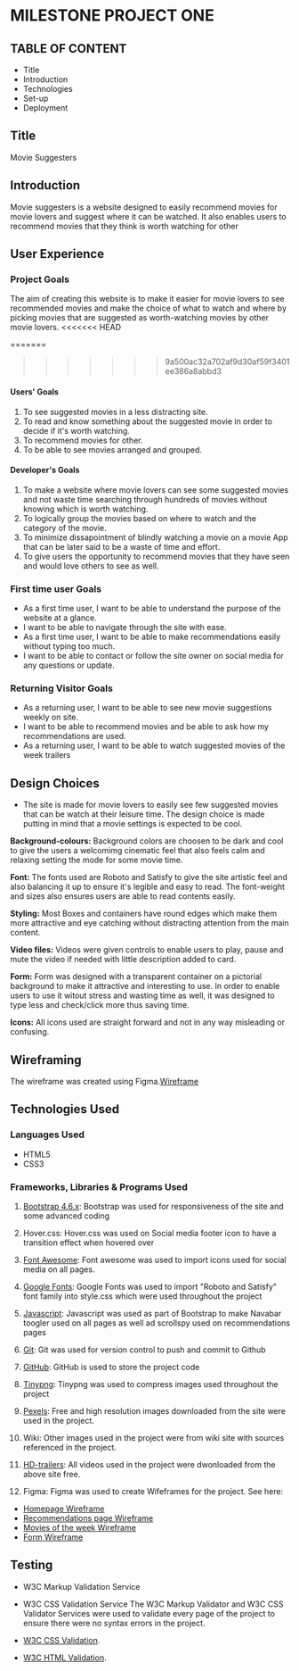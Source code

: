 # MILESTONE PROJECT ONE

## TABLE OF CONTENT
* Title
* Introduction
* Technologies
* Set-up
* Deployment  

## Title
 Movie Suggesters

## Introduction
 Movie suggesters is a website designed to easily recommend movies for movie lovers and suggest where it can be watched. It also enables users to recommend movies that they think is worth watching for other

## User Experience

### Project Goals
 The aim of creating this website is to make it easier for movie lovers to see recommended movies and make the choice of what to watch and where by picking movies that are suggested as worth-watching movies by other movie lovers.
<<<<<<< HEAD

=======
>>>>>>> 9a500ac32a702af9d30af59f3401ee386a8abbd3

#### Users' Goals
1. To see suggested movies in a less distracting site.
2. To read and know something about the suggested movie in order to decide if it's worth watching.
3. To recommend movies for other.
4. To be able to see movies arranged and grouped.

#### Developer's Goals
1. To make a website where movie lovers can see some suggested movies and not waste time searching through hundreds of movies without knowing which is worth watching.
2. To logically group the movies based on where to watch and the category of the movie.
3. To minimize dissapointment of blindly watching a movie on a movie App that can be later said to be a waste of time and effort.
4. To give users the opportunity to recommend movies that they have seen and would love others to see as well.  

### First time user Goals
* As a first time user, I want to be able to understand the purpose of the website at a glance.
* I want to be able to navigate through the site with ease.
* As a first time user, I want to be able to make recommendations easily without typing too much.
* I want to be able to contact or follow the site owner on social media for any questions or update. 

### Returning Visitor Goals
* As a returning user, I want to be able to see new movie suggestions weekly on site.
* I want to be able to recommend movies and be able to ask how my recommendations are used.
* As a returning user, I want to be able to watch suggested movies of the week trailers

 ## Design Choices
 - The site is made for movie lovers to easily see few suggested movies that can be watch at their leisure time. The design choice is made putting in mind that a movie settings is expected to be cool.

 **Background-colours:**
  Background colors are choosen to be dark and cool to give the users a welcomimg cinematic feel that also feels calm and relaxing setting the mode for some movie time.
 
 **Font:**
  The fonts used are Roboto and Satisfy to give the site artistic feel and also balancing it up to ensure it's legible and easy to read. The font-weight and sizes also ensures users are able to read contents easily.

 **Styling:**
    Most Boxes and containers have round edges which make them more attractive and eye catching without distracting attention from the main content.

 **Video files:**
    Videos were given controls to enable users to play, pause and mute the video if needed with little description added to card.

 **Form:**
    Form was designed with a transparent container on a pictorial background to make it attractive and interesting to use. In order to enable users to use it witout stress and wasting time as well, it was designed to type less and check/click more thus saving time.

 **Icons:**
    All icons used are straight forward and not in any way misleading or confusing.       
 
## Wireframing
 The wireframe was created using Figma.[Wireframe](https://www.figma.com/file/xNpRfVbEvIAkqscHt548B1/Movie-Suggesters?node-id=0%3A1)

## Technologies Used

### Languages Used
* HTML5
* CSS3

### Frameworks, Libraries & Programs Used
1. [Bootstrap 4.6.x](https://getbootstrap.com/docs/4.6/getting-started/introduction/):
    Bootstrap was used for responsiveness of the site and some advanced coding

2. Hover.css:
 Hover.css was used on Social media footer icon to have a transition effect when hovered over

3. [Font Awesome](https://fontawesome.com/):
    Font awesome was used to import icons used for social media on all pages.

4. [Google Fonts](https://fonts.google.com/):
    Google Fonts was used to import "Roboto and Satisfy" font family into style.css which were used throughout the project     

5. [Javascript](https://getbootstrap.com/docs/4.6/getting-started/javascript/):
    Javascript was used as part of Bootstrap to make Navabar toogler used on all pages as well ad scrollspy used on recommendations pages

6. [Git](https://gitpod.io/workspaces):
    Git was used for version control to push and commit to Github

7. [GitHub](https://github.com/):
    GitHub is used to store the project code

8. [Tinypng](https://tinypng.com/):
    Tinypng was used to compress images used throughout the project

9. [Pexels](https://www.pexels.com/):
    Free and high resolution images downloaded from the site were used in the project.

10. Wiki:
    Other images used in the project were from wiki site with sources referenced in the project.              

11. [HD-trailers](http://www.hd-trailers.net/):
    All videos used in the project were dwonloaded from the above site free.
    
12. Figma:
    Figma was used to create Wifeframes for the project. See here:
* [Homepage Wireframe](https://www.figma.com/file/8BlnyDyJlrUp4Q340kZx5D/Home-Page?node-id=0%3A1)
* [Recommendations page Wireframe](https://www.figma.com/file/zW4lBzVaeicYauV5non2aj/Recommendation-page?node-id=0%3A1)
* [Movies of the week Wireframe](https://www.figma.com/file/j3KvF6XbDaCBKP6VMacxzL/Movies-of-the-week?node-id=0%3A1)
* [Form Wireframe](https://www.figma.com/file/nNciNsMGEe0kidD0gCGEQm/Form?node-id=0%3A1)

## Testing
* W3C Markup Validation Service
* W3C CSS Validation Service
 The W3C Markup Validator and W3C CSS Validator Services were used to validate every page of the project to ensure there were no syntax errors in the project.
 
* [W3C CSS Validation](https://jigsaw.w3.org/css-validator/validator).
* [W3C HTML Validation](https://validator.w3.org/nu/#textarea).


